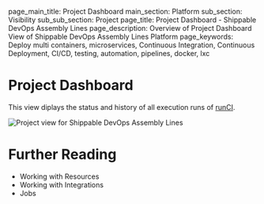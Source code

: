 page_main_title: Project Dashboard
main_section: Platform
sub_section: Visibility
sub_sub_section: Project
page_title: Project Dashboard - Shippable DevOps Assembly Lines
page_description: Overview of Project Dashboard View of Shippable DevOps Assembly Lines Platform
page_keywords: Deploy multi containers, microservices, Continuous Integration, Continuous Deployment, CI/CD, testing, automation, pipelines, docker, lxc

# Project Dashboard
This view diplays the status and history of all execution runs of [runCI](/platform/workflow/job/runci). 

<img src="/images/platform/visibility/project-dash-view.jpg" alt="Project view for Shippable DevOps Assembly Lines" style="vertical-align: middle;display: block;margin-left: auto;margin-right: auto;"/>

# Further Reading
* Working with Resources
* Working with Integrations
* Jobs
